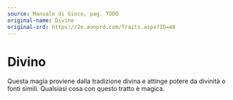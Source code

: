 ```yaml
---
source: Manuale di Gioco, pag. TODO
original-name: Divine
original-srd: https://2e.aonprd.com/Traits.aspx?ID=48
---
```


# Divino

Questa magia proviene dalla tradizione divina e attinge potere da divinità o
fonti simili. Qualsiasi cosa con questo tratto è magica.
